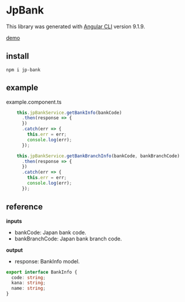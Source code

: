 # JpBank

This library was generated with [Angular CLI](https://github.com/angular/angular-cli) version 9.1.9.

[demo](https://koichi-ezato.github.io/angular-libraries/#/jp-bank)

## install

```shell script
npm i jp-bank
```

## example
example.component.ts
```typescript
    this.jpBankService.getBankInfo(bankCode)
      .then(response => {
      })
      .catch(err => {
        this.err = err;
        console.log(err);
      });
```

```typescript
    this.jpBankService.getBankBranchInfo(bankCode, bankBranchCode)
      .then(response => {
      })
      .catch(err => {
        this.err = err;
        console.log(err);
      });
```

## reference
**inputs**
* bankCode: Japan bank code.
* bankBranchCode: Japan bank branch code.

**output**
* response: BankInfo model.

```typescript
export interface BankInfo {
  code: string;
  kana: string;
  name: string;
}
```
